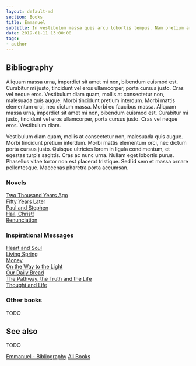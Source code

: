 ```yaml
---
layout: default-md
section: Books
title: Emmanuel
subtitle: In vestibulum massa quis arcu lobortis tempus. Nam pretium arcu in odio vulputate luctus.
date: 2019-01-11 13:00:00
tags: 
- author
---
```


## Bibliography

Aliquam massa urna, imperdiet sit amet mi non, bibendum euismod est. Curabitur mi justo, tincidunt vel eros ullamcorper, porta cursus justo. Cras vel neque eros. Vestibulum diam quam, mollis at consectetur non, malesuada quis augue. Morbi tincidunt pretium interdum. Morbi mattis elementum orci, nec dictum massa. Morbi eu faucibus massa. Aliquam massa urna, imperdiet sit amet mi non, bibendum euismod est. Curabitur mi justo, tincidunt vel eros ullamcorper, porta cursus justo. Cras vel neque eros. Vestibulum diam.

Vestibulum diam quam, mollis at consectetur non, malesuada quis augue. Morbi tincidunt pretium interdum. Morbi mattis elementum orci, nec dictum porta cursus justo. Quisque ultricies lorem in ligula condimentum, et egestas turpis sagittis. Cras ac nunc urna. Nullam eget lobortis purus. Phasellus vitae tortor non est placerat tristique. Sed id sem et massa ornare pellentesque. Maecenas pharetra porta accumsan.


### Novels
[Two Thousand Years Ago](two-thousand-years-ago)  
[Fifty Years Later](fifty-years-later)  
[Paul and Stephen](paul-and-stephen)  
[Hail, Christ!](hail-christ)  
[Renunciation](renunciation)  


### Inspirational Messages
[Heart and Soul](heart-and-soul)  
[Living Spring](living-spring)  
[Money](money)  
[On the Way to the Light](on-the-way-to-the-light)  
[Our Daily Bread](our-daily-bread)  
[The Pathway, the Truth and the Life](pathway-truth-life)  
[Thought and Life](thought-and-life)  



### Other books
TODO

## See also
TODO

<a href="/books/emmanuel" class="button">Emmanuel - Bibliography</a>
<a href="/books" class="button">All Books</a>

